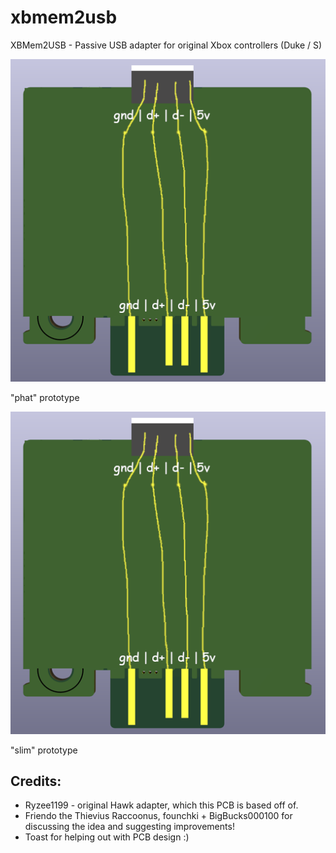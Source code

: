 # xbmem2usb
XBMem2USB - Passive USB adapter for original Xbox controllers (Duke / S)

![](images/pcbrender1.png)

"phat" prototype

![](images/pcbrender1.png)

"slim" prototype


## Credits:
- Ryzee1199 - original Hawk adapter, which this PCB is based off of.
- Friendo the Thievius Raccoonus, founchki + BigBucks000100 for discussing the idea and suggesting improvements!
- Toast for helping out with PCB design :)

